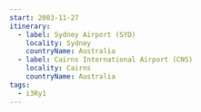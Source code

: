 ```yaml
---
start: 2003-11-27
itinerary:
  - label: Sydney Airport (SYD)
    locality: Sydney
    countryName: Australia
  - label: Cairns International Airport (CNS)
    locality: Cairns
    countryName: Australia
tags:
  - i3Ry1
---
```

